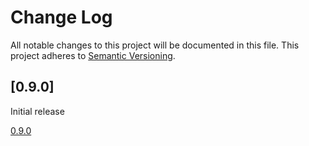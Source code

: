 # Change Log
All notable changes to this project will be documented in this file. This
project adheres to [Semantic Versioning](http://semver.org/).

## [0.9.0]

Initial release

[0.9.0](https://github.com/codingfuture/puppet-cfnetwork/releases/tag/v0.9.0)